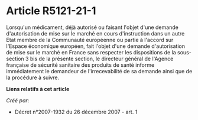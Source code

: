 # Article R5121-21-1

Lorsqu'un médicament, déjà autorisé ou faisant l'objet d'une demande d'autorisation de mise sur le marché en cours
d'instruction dans un autre Etat membre de la Communauté européenne ou partie à l'accord sur l'Espace économique européen,
fait l'objet d'une demande d'autorisation de mise sur le marché en France sans respecter les dispositions de la sous-section
3 bis de la présente section, le directeur général de l'Agence française de sécurité sanitaire des produits de santé informe
immédiatement le demandeur de l'irrecevabilité de sa demande ainsi que de la procédure à suivre.

**Liens relatifs à cet article**

_Créé par_:

  - Décret n°2007-1932 du 26 décembre 2007 - art. 1
